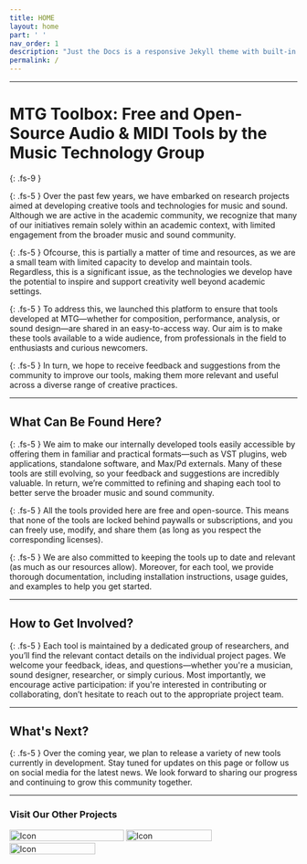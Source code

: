 ```yaml
---
title: HOME
layout: home
part: ' '
nav_order: 1
description: "Just the Docs is a responsive Jekyll theme with built-in search that is easily customizable and hosted on GitHub Pages."
permalink: /
---
```


--- 

[//]: # ()
[//]: # ([<img src="{{ site.baseurl }}/assets/logos/toolbox_transparent.png" alt="Icon" width="300">]&#40;{{ site.baseurl }}&#41;  )

[//]: # ()
[//]: # (---)


# MTG Toolbox: Free and Open-Source Audio & MIDI Tools by the Music Technology Group

{: .fs-9 }




[//]: # (## About)
[//]: # ({: .fs-9 })

[//]: # (<br>)



{: .fs-5 }
Over the past few years, we have embarked on research projects aimed at developing creative tools and technologies for music and sound.
Although we are active in the academic community, we recognize that many of our initiatives remain solely within an academic context, with limited engagement from the broader music and sound community. 

{: .fs-5 }
Ofcourse, this is partially a matter of time and resources, as we are a small team with limited capacity to develop and maintain tools. 
Regardless, this is a significant issue, as the technologies we develop have the potential to inspire and support creativity well beyond academic settings.

{: .fs-5 }
To address this, we launched this platform to ensure that tools developed at MTG—whether for composition, performance, analysis, or sound design—are shared in an easy-to-access way. 
Our aim is to make these tools available to a wide audience, from professionals in the field to enthusiasts and curious newcomers.

{: .fs-5 }
In turn, we hope to receive feedback and suggestions from the community to improve our tools, making them more relevant and useful across a diverse range of creative practices.


---

## What Can Be Found Here?

{: .fs-5 }
We aim to make our internally developed tools easily accessible by offering them in familiar and practical formats—such as VST plugins, web applications, standalone software, and Max/Pd externals. 
Many of these tools are still evolving, so your feedback and suggestions are incredibly valuable. In return, we’re committed to refining and shaping each tool to better serve the broader music and sound community.

{: .fs-5 }
All the tools provided here are free and open-source. This means that none of the tools are locked behind paywalls or subscriptions, and you can freely use, modify, and share them (as long as you respect the corresponding licenses).

{: .fs-5 }
We are also committed to keeping the tools up to date and relevant (as much as our resources allow). Moreover, for each tool, we provide thorough documentation, including installation instructions, usage guides, and examples to help you get started.


---

## How to Get Involved?

{: .fs-5 }
Each tool is maintained by a dedicated group of researchers, and you’ll find the relevant contact details on the individual project pages. 
We welcome your feedback, ideas, and questions—whether you're a musician, sound designer, researcher, or simply curious. 
Most importantly, we encourage active participation: if you're interested in contributing or collaborating, don’t hesitate to reach out to the appropriate project team.


---

## What's Next?

{: .fs-5 }
Over the coming year, we plan to release a variety of new tools currently in development. 
Stay tuned for updates on this page or follow us on social media for the latest news. We look forward to sharing our progress and continuing to grow this community together.


[//]: # (## About Us)

[//]: # ()
[//]: # ({: .fs-5 })

[//]: # (We are a team of researchers at the [Music Technology Group &#40;MTG&#41;]&#40;https://www.upf.edu/web/mtg&#41;, an academic research institution at the intersection of sound, music, and technology. Our team comprises researchers, engineers, developers, and musicians working together to advance innovative technologies. MTG has a long-standing commitment to creating platforms and tools that are accessible to a broad audience; projects such as [Freesound]&#40;https://freesound.org/&#41; and [Essentia]&#40;https://essentia.upf.edu/&#41; exemplify our dedication to open-source and open-access research.)

[//]: # ()


---

### Visit Our Other Projects

[<img src="{{ site.baseurl }}/assets/logos/MTG_CMYK_logo-05.svg" alt="Icon" width="200" height="20">](https://www.upf.edu/web/mtg)     [<img src="{{ site.baseurl }}/assets/logos/freesound_logo.svg" alt="Icon" width="150" height="20">](https://freesound.org/)    [<img src="{{ site.baseurl }}/assets/logos/essentia-CMYK.svg" alt="Icon" width="150" height="20">](https://essentia.upf.edu/)


